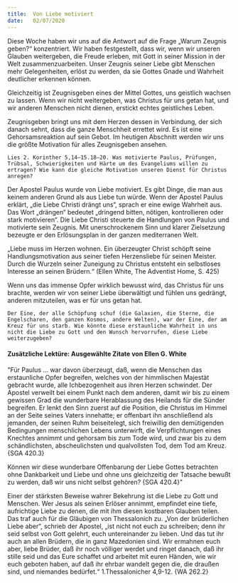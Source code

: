 ```yaml
---
title:  Von Liebe motiviert
date:   02/07/2020
---
```


Diese Woche haben wir uns auf die Antwort auf die Frage „Warum Zeugnis geben?“ konzentriert. Wir haben festgestellt, dass wir, wenn wir unseren Glauben weitergeben, die Freude erleben, mit Gott in seiner Mission in der Welt zusammenzuarbeiten. Unser Zeugnis seiner Liebe gibt Menschen mehr Gelegenheiten, erlöst zu werden, da sie Gottes Gnade und Wahrheit deutlicher erkennen können.

Gleichzeitig ist Zeugnisgeben eines der Mittel Gottes, uns geistlich wachsen zu lassen. Wenn wir nicht weitergeben, was Christus für uns getan hat, und wir anderen Menschen nicht dienen, erstickt echtes geistliches Leben.

Zeugnisgeben bringt uns mit dem Herzen dessen in Verbindung, der sich danach sehnt, dass die ganze Menschheit errettet wird. Es ist eine Gehorsamsreaktion auf sein Gebot. Im heutigen Abschnitt werden wir uns die größte Motivation für alles Zeugnisgeben ansehen.

`Lies 2. Korinther 5,14–15.18–20. Was motivierte Paulus, Prüfungen, Trübsal, Schwierigkeiten und Härte um des Evangeliums willen zu ertragen? Wie kann die gleiche Motivation unseren Dienst für Christus anregen?`

Der Apostel Paulus wurde von Liebe motiviert. Es gibt Dinge, die man aus keinem anderen Grund als aus Liebe tun würde. Wenn der Apostel Paulus erklärt, „die Liebe Christi drängt uns“, sprach er eine ewige Wahrheit aus. Das Wort „drängen“ bedeutet „dringend bitten, nötigen, kontrollieren oder stark motivieren“. Die Liebe Christi steuerte die Handlungen von Paulus und motivierte sein Zeugnis. Mit unerschrockenem Sinn und klarer Zielsetzung bezeugte er den Erlösungsplan in der ganzen mediterranen Welt.

„Liebe muss im Herzen wohnen. Ein überzeugter Christ schöpft seine Handlungsmotivation aus seiner tiefen Herzensliebe für seinen Meister. Durch die Wurzeln seiner Zuneigung zu Christus entsteht ein selbstloses Interesse an seinen Brüdern.“ (Ellen White, The Adventist Home, S. 425)

Wenn uns das immense Opfer wirklich bewusst wird, das Christus für uns brachte, werden wir von seiner Liebe überwältigt und fühlen uns gedrängt, anderen mitzuteilen, was er für uns getan hat.

`Der Eine, der alle Schöpfung schuf (die Galaxien, die Sterne, die Engelscharen, den ganzen Kosmos, andere Welten), war der Eine, der am Kreuz für uns starb. Wie könnte diese erstaunliche Wahrheit in uns nicht die Liebe zu Gott und den Wunsch hervorrufen, diese Liebe weiterzugeben?`

#### Zusätzliche Lektüre: Ausgewählte Zitate von Ellen G. White

"Für Paulus ... war davon überzeugt, daß, wenn die Menschen das erstaunliche Opfer begreifen, welches von der himmlischen Majestät gebracht wurde, alle Ichbezogenheit aus ihren Herzen schwindet. Der Apostel verweilt bei einem Punkt nach dem anderen, damit wir bis zu einem gewissen Grad die wunderbare Herablassung des Heilands für die Sünder begreifen. Er lenkt den Sinn zuerst auf die Position, die Christus im Himmel an der Seite seines Vaters innehatte; er offenbart ihn anschließend als jemanden, der seinen Ruhm beiseitelegt, sich freiwillig den demütigenden Bedingungen menschlichen Lebens unterwirft, die Verpflichtungen eines Knechtes annimmt und gehorsam bis zum Tode wird, und zwar bis zu dem schändlichsten, abscheulichsten und qualvollsten Tod, dem Tod am Kreuz. {SGA 420.3}

Können wir diese wunderbare Offenbarung der Liebe Gottes betrachten ohne Dankbarkeit und Liebe und ohne uns gleichzeitig der Tatsache bewußt zu werden, daß wir uns nicht selbst gehören? {SGA 420.4}"

Einer der stärksten Beweise wahrer Bekehrung ist die Liebe zu Gott und Menschen. Wer Jesus als seinen Erlöser annimmt, empfindet eine tiefe, aufrichtige Liebe zu denen, die mit ihm diesen kostbaren Glauben teilen. Das traf auch für die Gläubigen von Thessalonich zu. „Von der brüderlichen Liebe aber“, schrieb der Apostel, „ist nicht not euch zu schreiben; denn ihr seid selbst von Gott gelehrt, euch untereinander zu lieben. Und das tut ihr auch an allen Brüdern, die in ganz Mazedonien sind. Wir ermahnen euch aber, liebe Brüder, daß ihr noch völliger werdet und ringet danach, daß ihr stille seid und das Eure schaffet und arbeitet mit euren Händen, wie wir euch geboten haben, auf daß ihr ehrbar wandelt gegen die, die draußen sind, und niemandes bedürfet.“ 1.Thessalonicher 4,9-12. {WA 262.2}